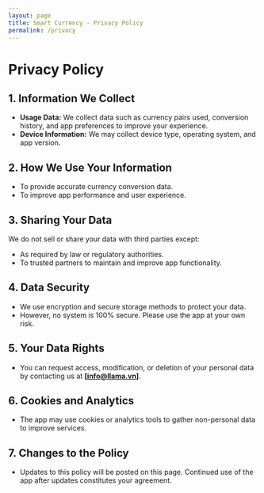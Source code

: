 ```yaml
---
layout: page
title: Smart Currency - Privacy Policy
permalink: /privacy
---
```


# Privacy Policy

## 1. Information We Collect
- **Usage Data:** We collect data such as currency pairs used, conversion history, and app preferences to improve your experience.
- **Device Information:** We may collect device type, operating system, and app version.

## 2. How We Use Your Information
- To provide accurate currency conversion data.
- To improve app performance and user experience.

## 3. Sharing Your Data
We do not sell or share your data with third parties except:
- As required by law or regulatory authorities.
- To trusted partners to maintain and improve app functionality.

## 4. Data Security
- We use encryption and secure storage methods to protect your data.
- However, no system is 100% secure. Please use the app at your own risk.

## 5. Your Data Rights
- You can request access, modification, or deletion of your personal data by contacting us at **[info@llama.vn]**.

## 6. Cookies and Analytics
- The app may use cookies or analytics tools to gather non-personal data to improve services.

## 7. Changes to the Policy
- Updates to this policy will be posted on this page. Continued use of the app after updates constitutes your agreement.
